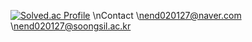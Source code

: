 [![Solved.ac Profile](http://mazassumnida.wtf/api/v2/generate_badge?boj=end020127)](https://solved.ac/end020127/)
\nContact
\nend020127@naver.com
\nend020127@soongsil.ac.kr

